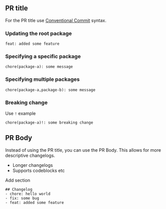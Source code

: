 ## PR title

For the PR title use [Conventional Commit](https://www.conventionalcommits.org/en/v1.0.0/) syntax.

### Updating the root package

`feat: added some feature`

### Specifying a specific package

`chore(package-a): some message`

### Specifying multiple packages 

`chore(package-a,package-b): some message`

### Breaking change

Use `!` example

`chore(package-a)!: some breaking change`

## PR Body

Instead of using the PR title, you can use the PR Body. This allows for more descriptive changelogs.
- Longer changelogs
- Supports codeblocks etc

Add section
```
## Changelog
- chore: hello world
- fix: some bug
- feat: added some feature
```
